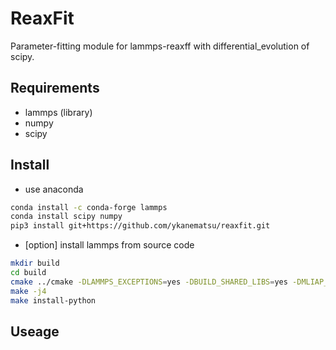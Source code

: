 # ReaxFit
Parameter-fitting module for lammps-reaxff with differential_evolution of scipy.
## Requirements
- lammps (library)
- numpy
- scipy
## Install
- use anaconda
```sh
conda install -c conda-forge lammps
conda install scipy numpy
pip3 install git+https://github.com/ykanematsu/reaxfit.git
```
- [option] install lammps from source code
```sh
mkdir build
cd build
cmake ../cmake -DLAMMPS_EXCEPTIONS=yes -DBUILD_SHARED_LIBS=yes -DMLIAP_ENABLE_PYTHON=yes -DPKG_PYTHON=yes -DPKG_MANYBODY=yes -DPKG_REAXFF=yes -DPYTHON_EXECUTABLE:FILEPATH=`which python3`
make -j4
make install-python
```
## Useage 
